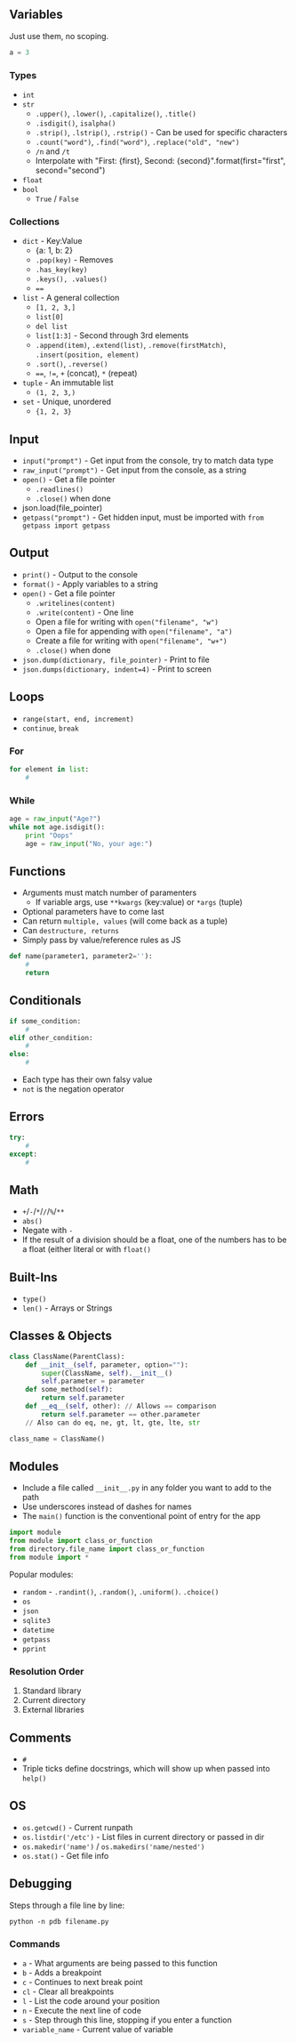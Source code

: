 ## Variables

Just use them, no scoping.

```python
a = 3
```

### Types

* `int`
* `str`
    * `.upper()`, `.lower()`, `.capitalize()`, `.title()`
    * `.isdigit()`, `isalpha()`
    * `.strip()`, `.lstrip()`, `.rstrip()` - Can be used for specific characters
    * `.count("word")`, `.find("word")`, `.replace("old", "new")`
    * `/n` and `/t`
    * Interpolate with "First: {first}, Second: {second}".format(first="first", second="second")
* `float`
* `bool`
    * `True` / `False`

### Collections

* `dict` - Key:Value
    * {a: 1, b: 2}
    * `.pop(key)` - Removes
    * `.has_key(key)`
    * `.keys(), .values()`
    * `==`
* `list` - A general collection
    * `[1, 2, 3,]`
    * `list[0]`
    * `del list`
    * `list[1:3]` - Second through 3rd elements
    * `.append(item)`, `.extend(list)`, `.remove(firstMatch)`, `.insert(position, element)`
    * `.sort()`, `.reverse()`
    * `==`, `!=`, `+` (concat), `*` (repeat)
* `tuple` - An immutable list
    * `(1, 2, 3,)`
* `set` - Unique, unordered
    * `{1, 2, 3}`

## Input

* `input("prompt")` - Get input from the console, try to match data type
* `raw_input("prompt")` - Get input from the console, as a string
* `open()` - Get a file pointer
    * `.readlines()`
    * `.close()` when done
* json.load(file_pointer)
* `getpass("prompt")` - Get hidden input, must be imported with `from getpass import getpass`

## Output

* `print()` - Output to the console
* `format()` - Apply variables to a string
* `open()` - Get a file pointer
    * `.writelines(content)`
    * `.write(content)` - One line
    * Open a file for writing with `open("filename", "w")`
    * Open a file for appending with `open("filename", "a")`
    * Create a file for writing with `open("filename", "w+")`
    * `.close()` when done
* `json.dump(dictionary, file_pointer)` - Print to file
* `json.dumps(dictionary, indent=4)` - Print to screen

## Loops

* `range(start, end, increment)`
* `continue`, `break`

### For

```python
for element in list:
    #
```

### While

```python
age = raw_input("Age?")
while not age.isdigit():
    print "Oops"
    age = raw_input("No, your age:")
```

## Functions

* Arguments must match number of paramenters
    * If variable args, use `**kwargs` (key:value) or `*args` (tuple)
* Optional parameters have to come last
* Can return `multiple, values` (will come back as a tuple)
* Can `destructure, returns`
* Simply pass by value/reference rules as JS

```python
def name(parameter1, parameter2=''):
    #
    return
```

## Conditionals

```python
if some_condition:
    #
elif other_condition:
    #
else:
    #
```

* Each type has their own falsy value
* `not` is the negation operator

## Errors

```python
try:
    #
except:
    #
```

## Math

* `+`/`-`/`*`/`/`/`%`/`**`
* `abs()`
* Negate with `-`
* If the result of a division should be a float, one of the numbers has to be a float (either literal or with `float()`

## Built-Ins

* `type()`
* `len()` - Arrays or Strings

## Classes & Objects

```python
class ClassName(ParentClass):
    def __init__(self, parameter, option=""):
        super(ClassName, self).__init__()
        self.parameter = parameter
    def some_method(self):
        return self.parameter
    def __eq__(self, other): // Allows == comparison
        return self.parameter == other.parameter
    // Also can do eq, ne, gt, lt, gte, lte, str

class_name = ClassName()
```

## Modules

* Include a file called `__init__.py` in any folder you want to add to the path
* Use underscores instead of dashes for names
* The `main()` function is the conventional point of entry for the app

```python
import module
from module import class_or_function
from directory.file_name import class_or_function
from module import *
```

Popular modules:

* `random` - `.randint()`, `.random()`, `.uniform()`. `.choice()`
* `os`
* `json`
* `sqlite3`
* `datetime`
* `getpass`
* `pprint`

### Resolution Order

1. Standard library
2. Current directory
3. External libraries

## Comments

* `#`
* Triple ticks define docstrings, which will show up when passed into `help()`

## OS

* `os.getcwd()` - Current runpath
* `os.listdir('/etc')` - List files in current directory or passed in dir
* `os.makedir('name')` / `os.makedirs('name/nested')`
* `os.stat()` - Get file info

## Debugging

Steps through a file line by line:

`python -n pdb filename.py`

### Commands

* `a` - What arguments are being passed to this function
* `b` - Adds a breakpoint
* `c` - Continues to next break point
* `cl` - Clear all breakpoints
* `l` - List the code around your position
* `n` - Execute the next line of code
* `s` - Step through this line, stopping if you enter a function
* `variable_name` - Current value of variable
